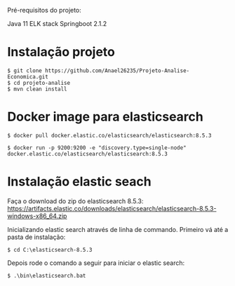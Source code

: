 Pré-requisitos do projeto:

Java 11 
ELK stack
Springboot 2.1.2



# Instalação projeto


	$ git clone https://github.com/Anael26235/Projeto-Analise-Economica.git
	$ cd projeto-analise
	$ mvn clean install



# Docker image para elasticsearch

	$ docker pull docker.elastic.co/elasticsearch/elasticsearch:8.5.3

	$ docker run -p 9200:9200 -e "discovery.type=single-node" docker.elastic.co/elasticsearch/elasticsearch:8.5.3



# Instalação elastic seach

Faça o download do zip do elasticsearch 8.5.3: https://artifacts.elastic.co/downloads/elasticsearch/elasticsearch-8.5.3-windows-x86_64.zip

Inicializando elastic search através de linha de commando.	Primeiro vá até a pasta de instalação:
	
	$ cd C:\elasticsearch-8.5.3
	
Depois rode o comando a seguir para iniciar o elastic search:

	$ .\bin\elasticsearch.bat
